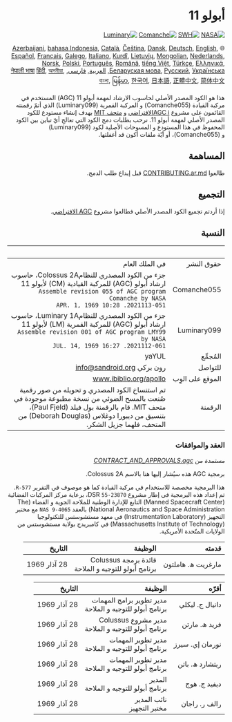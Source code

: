 <div dir="RTL">

# أبولو 11

[![NASA][1]][2]
[![SWH]][SWH_URL]
[![Comanche]][ComancheMilestone]
[![Luminary]][LuminaryMilestone]

🌐
[Azerbaijani][AZ],
[bahasa Indonesia][ID],
[Català][CA],
[Čeština][CZ],
[Dansk][DA],
[Deutsch][DE],
[English][EN],
[Español][ES],
[Français][FR],
[Galego][GL],
[Italiano][IT],
[Kurdî][KU],
[Lietuvių][LT],
[Mongolian][MN],
[Nederlands][NL],
[Norsk][NO],
[Polski][PL],
[Português][PT_BR],
[Română][RO],
[tiếng Việt][VI],
[Türkçe][TR],
[Ελληνικά][GR],
[Беларуская мова][BE],
[Русский][RU],
[Українська][UK],
[العربية][AR],
[فارسی][FA],
[नेपाली भाषा][NE]
[हिंदी][HI_IN],
[অসমীয়া][AS_IN],
[বাংলা][BD_BN],
[မြန်မာ][MM],
[한국어][KO_KR],
[日本語][JA],
[正體中文][ZH_TW],
[简体中文][ZH_CN]

[AR]:README.ar.md
[AS_IN]:README.as_in.md
[AZ]:README.az.md
[BD_BN]:README.bd_bn.md
[BE]:README.be.md
[CA]:README.ca.md
[CZ]:README.cz.md
[DA]:README.da.md
[DE]:README.de.md
[EN]:../README.md
[ES]:README.es.md
[FA]:README.fa.md
[FR]:README.fr.md
[GL]:README.gl.md
[GR]:README.gr.md
[HI_IN]:README.hi_in.md
[ID]:README.id.md
[IT]:README.it.md
[JA]:README.ja.md
[KO_KR]:README.ko_kr.md
[KU]:README.ku.md
[LT]:README.lt.md
[MM]:README.mm.md
[MN]:README.mn.md
[NE]:README.ne.md
[NL]:README.nl.md
[NO]:README.no.md
[PL]:README.pl.md
[PT_BR]:README.pt_br.md
[RO]:README.ro.md
[RU]:README.ru.md
[TR]:README.tr.md
[UK]:README.uk.md
[VI]:README.vi.md
[ZH_CN]:README.zh_cn.md
[ZH_TW]:README.zh_tw.md

هذا هو الكود المصدر الأصلي لحاسوب الارشاد لمهمة أبولو 11 (AGC) المستخدم في مركبة القيادة (Comanche055) و&nbsp;المركبة القمرية (Luminary099) الذي أتمّ رقمنته القائمون على مشروع [AGC iالافتراضي][3] و [متحف MIT][4] بهدف إنشاء مستودع للكود المصدر الأصلي لمهمة أبولو 11. نرحب بطلبات دمج الكود التي تعالج أيّ تباين بين الكود المحفوظ في هذا المستودع و&nbsp;المسوحات الأصلية لكود (Luminary099) و&nbsp;(Comanche055)، أو أيّة ملفات أكون قد أغفلتها.

## المساهمة

طالعوا [CONTRIBUTING.ar.md][7] قبل إيداع طلب الدمج.

## التجميع

إذا أردتم تجميع الكود المصدر الأصلي فطالعوا مشروع [AGC الافتراضي][8].

## النسبة

&nbsp;         | &nbsp;
-------------: | -----:
حقوق النشر      | في الملك العام
Comanche055    | جزء من الكود المصدري للنظامColossus 2A، حاسوب ارشاد أبولو (AGC) للمركبة القيادية (CM) لأبولو 11<br>`Assemble revision 055 of AGC program Comanche by NASA`<br>`2021113-051. 10:28 APR. 1, 1969`
Luminary099    | جزء من الكود المصدري للنظامLuminary 1A، حاسوب ارشاد أبولو (AGC) للمركبة القمرية (LM) لأبولو 11<br>`Assemble revision 001 of AGC program LMY99 by NASA`<br>`2021112-061. 16:27 JUL. 14, 1969`
المُجمِّع      | yaYUL
للتواصل        | رون بركي <info@sandroid.org>
الموقع على الوِب        | www.ibiblio.org/apollo
الرقمنة | تم استنساخ الكود المصدري و&nbsp;تحويله من صور رقمية صُنعت بالمسح الضوئي من نسخة مطبوعة موجودة في متحف MIT. قام بالرقمنة بول فيلد (Paul Fjeld)، بتنسيق من ديبورا دوغلاس (Deborah Douglas) من المتحف، فلهما جزيل الشكر.

### العقد والموافقات

*مستمدة من [CONTRACT_AND_APPROVALS.agc]*

برمجية AGC هذه سيُشار إليها هنا بالاسم Colossus 2A.

هذا البرمجية مخصصة للاستخدام في مركبة القيادة كما هو موصوف في التقرير `R-577`. تم إعداد هذه البرمجية في إطار مشروع DSR `55-23870`، برعاية مركز المركبات الفضائية (Manned Spacecraft Center) التابع للإدارة الوطنية للملاحة الجوية و&nbsp;الفضاء (The National Aeronautics and Space Administration) بالعقد `NAS 9-4065` مع مختبر التجهيز (Instrumentation Laboratory) في معهد مستشوستس للتكنولوجيا (Massachusetts Institute of Technology) في كامبريدج بولاية مستشوستس من الولايات المتّحدة الأمريكية.

قدمته          | الوظيفة | التاريخ
--------------------: | ---: | ---:
مارغريت ​ﮪ. هاملتون  | قائدة برمجة Colussus<br>برنامج أبولو للتوجيه و&nbsp;الملاحة | 28 آذار 1969

أقرّه        | الوظيفة | التاريخ
-----------------: | ---: | ---:
دانيال ج. ليكلي   | مدير تطوير برامج المهمات<br>برنامج أبولو للتوجيه و&nbsp;الملاحة | 28 آذار 1969
فريد ​ﮪ. مارتن    | مدير مشروع Colussus<br>برنامج أبولو للتوجيه و&nbsp;الملاحة | 28 آذار 1969
نورمان إي. سيرز    | مدير تطوير المهمات<br>برنامج أبولو للتوجيه و&nbsp;الملاحة | 28 آذار 1969
ريتشارد ​ﮪ. باتن  | مدير تطوير المهمات<br>برنامج أبولو للتوجيه و&nbsp;الملاحة | 28 آذار 1969
ديفيد ج. هوج      | المدير<br>برنامج أبولو للتوجيه و&nbsp;الملاحة | 28 آذار 1969
رالف ر. راجان    | نائب المدير<br>مختبر التجهيز | 28 آذار 1969

</div>

[CONTRACT_AND_APPROVALS.agc]:https://github.com/chrislgarry/Apollo-11/blob/master/Comanche055/CONTRACT_AND_APPROVALS.agc
[1]:https://flat.badgen.net/badge/NASA/Mission%20Overview/0B3D91
[2]:https://www.nasa.gov/mission_pages/apollo/missions/apollo11.html
[3]:http://www.ibiblio.org/apollo/
[4]:http://web.mit.edu/museum/
[5]:http://www.ibiblio.org/apollo/ScansForConversion/Luminary099/
[6]:http://www.ibiblio.org/apollo/ScansForConversion/Comanche055/
[7]:https://github.com/chrislgarry/Apollo-11/blob/master/CONTRIBUTING.ar.md
[8]:https://github.com/rburkey2005/virtualagc
[SWH]:https://flat.badgen.net/badge/Software%20Heritage/Archive/0B3D91
[SWH_URL]:https://archive.softwareheritage.org/browse/origin/https://github.com/chrislgarry/Apollo-11/
[Comanche]:https://flat.badgen.net/github/milestones/chrislgarry/Apollo-11/1
[ComancheMilestone]:https://github.com/chrislgarry/Apollo-11/milestone/1
[Luminary]:https://flat.badgen.net/github/milestones/chrislgarry/Apollo-11/2
[LuminaryMilestone]:https://github.com/chrislgarry/Apollo-11/milestone/2
